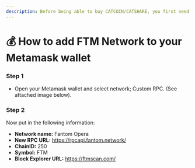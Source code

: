 ```yaml
---
description: Before being able to buy CATCOIN/CATSHARE, you first need to setup up Fantom Network on Metamask.
---
```


# 💰 How to add FTM Network to your Metamask wallet

### Step 1
* Open your Metamask wallet and select network; Custom RPC. (See attached image below).

### Step 2
Now put in the following information:
* **Network name:** Fantom Opera
* **New RPC URL:** https://rpcapi.fantom.network/
* **ChainID:** 250
* **Symbol:** FTM
* **Block Explorer URL:** https://ftmscan.com/
